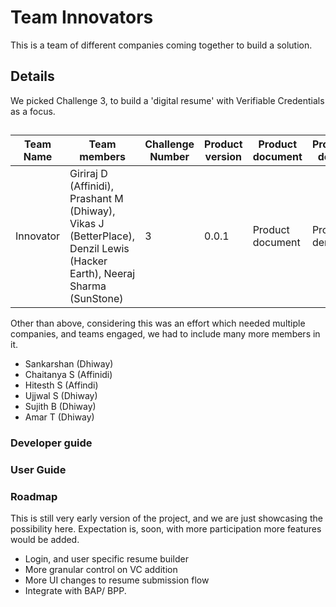 # Team Innovators

This is a team of different companies coming together to build a solution.

## Details

We picked Challenge 3, to build a 'digital resume' with Verifiable Credentials as a focus.

##


| Team Name | Team members | Challenge Number | Product version | Product document | Product demo | User guide | Source code | Developer guide |
|--|--|--|--|--|--|--|--|--|
| Innovator | Giriraj D (Affinidi), Prashant M (Dhiway), Vikas J (BetterPlace), Denzil Lewis (Hacker Earth), Neeraj Sharma (SunStone) | 3 | 0.0.1 | Product document | Product demo | User guide | [Source code](https://github.com/dhiway/digital-resume) | [Developer guide](#-my-section) |


Other than above, considering this was an effort which needed multiple companies, and teams engaged, we had to include many more members in it.

* Sankarshan (Dhiway)
* Chaitanya S (Affinidi)
* Hitesth S (Affindi)
* Ujjwal S (Dhiway)
* Sujith B (Dhiway)
* Amar T (Dhiway)

### Developer guide

### User Guide

### Roadmap

This is still very early version of the project, and we are just showcasing the possibility here. Expectation is, soon, with more participation more features would be added.

* Login, and user specific resume builder
* More granular control on VC addition
* More UI changes to resume submission flow
* Integrate with BAP/ BPP.
